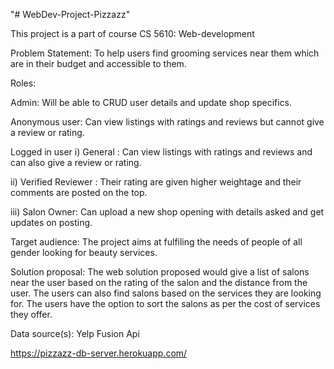 "# WebDev-Project-Pizzazz" 

This project is a part of course CS 5610: Web-development 

Problem Statement: To help users find grooming services near them which are in their budget and accessible to them. 

Roles: 

Admin: Will be able to CRUD user details and update shop specifics.

Anonymous user: Can view listings with ratings and reviews but cannot give a review or rating.

Logged in user
i) General : Can view listings with ratings and reviews and can also give a review or rating.

ii) Verified Reviewer : Their rating are given higher weightage and their comments are posted on the top.

iii) Salon Owner: Can upload a new shop opening with details asked and get updates on posting.

Target audience: The project aims at fulfiling the needs of people of all gender looking for beauty services.

Solution proposal:  The web solution proposed would give a list of salons near the user based on the rating of the salon and the distance from the user. The users can also find salons based on the services they are looking for. The users have the option to sort the salons as per the cost of services they offer.


 Data source(s):  Yelp Fusion Api

https://pizzazz-db-server.herokuapp.com/
